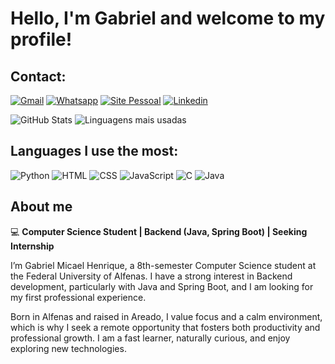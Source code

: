 # Hello, I'm Gabriel and welcome to my profile!

## Contact:
[![Gmail](https://img.shields.io/badge/Gmail-D14836?style=for-the-badge&logo=gmail&logoColor=white)](mailto:gabrielmicaelhenrique@gmail.com)
[![Whatsapp](https://img.shields.io/badge/WhatsApp-25D366?style=for-the-badge&logo=whatsapp&logoColor=white)](https://wa.me/+5535997569858)
[![Site Pessoal](https://img.shields.io/badge/website-000000?style=for-the-badge&logo=About.me&logoColor=white)](https://gabriel-micael.github.io)
[![Linkedin](https://img.shields.io/badge/LinkedIn-0077B5?style=for-the-badge&logo=linkedin&logoColor=white)](https://www.linkedin.com/in/gabriel-micael-0566a6161/)

<div class="stats">
        <img src="https://github-readme-stats.vercel.app/api?username=Gabriel-Micael&show_icons=true&theme=dark" alt="GitHub Stats">
        <img src="https://github-readme-stats.vercel.app/api/top-langs/?username=Gabriel-Micael&layout=compact&theme=dark" alt="Linguagens mais usadas">
        <!--img src="https://github-readme-streak-stats.herokuapp.com/?user=Gabriel-Micael&theme=dark" alt="Streak de Contribuições"!-->
</div>

## Languages I use the most:
![Python](https://img.shields.io/badge/Python-3776AB?style=for-the-badge&logo=python&logoColor=white)
![HTML](https://img.shields.io/badge/HTML-239120?style=for-the-badge&logo=html5&logoColor=white)
![CSS](https://img.shields.io/badge/CSS-239120?&style=for-the-badge&logo=css3&logoColor=white)
![JavaScript](https://img.shields.io/badge/JavaScript-F7DF1E?style=for-the-badge&logo=javascript&logoColor=black)
![C](https://img.shields.io/badge/C-00599C?style=for-the-badge&logo=c&logoColor=white)
![Java](https://img.shields.io/badge/Java-ED8B00?style=for-the-badge&logo=openjdk&logoColor=white)

## About me

💻 **Computer Science Student | Backend (Java, Spring Boot) | Seeking Internship**  

I’m Gabriel Micael Henrique, a 8th-semester Computer Science student at the Federal University of Alfenas. I have a strong interest in Backend development, particularly with Java and Spring Boot, and I am looking for my first professional experience.  

Born in Alfenas and raised in Areado, I value focus and a calm environment, which is why I seek a remote opportunity that fosters both productivity and professional growth. I am a fast learner, naturally curious, and enjoy exploring new technologies.
